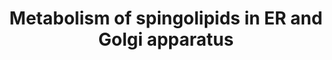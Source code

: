 ---
annotations:
- type: Pathway Ontology
  value: glycosphingolipid metabolic pathway
- type: Pathway Ontology
  value: lacto-series glycosphingolipid metabolic pathway
- type: Pathway Ontology
  value: sphingolipid biosynthetic pathway
- type: Pathway Ontology
  value: sphingolipid metabolic pathway
authors:
- DeSl
- Egonw
- Youssefwalid
- MaintBot
- Eweitz
- Finterly
description: New Pathway on Sphingolipids.
last-edited: 2021-06-23
organisms:
- Homo sapiens
redirect_from:
- /index.php/Pathway:WP4142
- /instance/WP4142
schema-jsonld:
- '@context': https://schema.org/
  '@id': https://wikipathways.github.io/pathways/WP4142.html
  '@type': Dataset
  creator:
    '@type': Organization
    name: WikiPathways
  description: New Pathway on Sphingolipids.
  keywords:
  - Sphinganine
  - GM3
  - GA2
  - B3GALT1
  - sphingosine kinase
  - B3GALT2
  - SATIII
  - ceramide-1-phosphate
  - Sphingosine-1-phosphate
  - galactosylceramide
  - GM1b
  - SPTLC1P3
  - Sphingosine
  - CERK
  - SPTLC1P1
  - SATII
  - hexadecanal
  - SPTLC1P4
  - SGMS2
  - GT1b
  - Sphingomyelin
  - GM2
  - Ceramide
  - ethanolamine phosphate
  - B4GALNT1
  - GD2
  - SPHK2
  - SPTLC1P2
  - GD1a
  - SPGG1
  - GD3
  - B4GALT1
  - GalNacT
  - SPL1
  - GQ1c
  - Palmitoyl CoA
  - DEGS2
  - CERS3
  - lactosylceramide
  - galactosyl-ceramide
  - SPTLC1P5
  - GT3
  - Sphinganine 1-phosphate
  - GalCer synthase
  - GlcCer synthase
  - Dihydroceramide desaturase
  - SPGG2
  - SATI
  - GT2
  - GD1b
  - KDSR
  - GALNTL1
  - serine
  - neutral GSLs
  - Dihydroceramide
  - DEGS1
  - glucosylceramide
  - GT1c
  - B3GALNT1
  - Sulfatide
  - GM1a
  - GA1
  - SATIV
  - B4GALT2
  - SGMS1
  - GALNT1
  - SPHK1
  - 3-ketosphinganine
  license: CC0
  name: Metabolism of spingolipids in ER and Golgi apparatus
seo: CreativeWork
title: Metabolism of spingolipids in ER and Golgi apparatus
wpid: WP4142
---